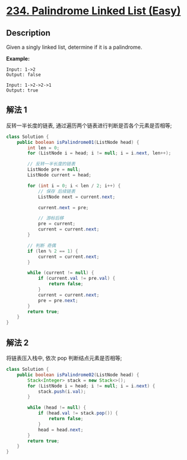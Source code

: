 # [234. Palindrome Linked List (Easy)](https://leetcode.com/problems/intersection-of-two-linked-lists/)

## Description


Given a singly linked list, determine if it is a palindrome.

**Example:**

```
Input: 1->2
Output: false

Input: 1->2->2->1
Output: true
```

## 解法 1
反转一半长度的链表, 通过遍历两个链表进行判断是否各个元素是否相等;
```java
class Solution {
    public boolean isPalindrome01(ListNode head) {
        int len = 0;
        for (ListNode i = head; i != null; i = i.next, len++);

        // 反转一半长度的链表
        ListNode pre = null;
        ListNode current = head;

        for (int i = 0; i < len / 2; i++) {
            // 保存 后续链表
            ListNode next = current.next;

            current.next = pre;

            // 游标后移
            pre = current;
            current = current.next;
        }

        // 判断 奇偶
        if (len % 2 == 1) {
            current = current.next;
        }

        while (current != null) {
            if (current.val != pre.val) {
                return false;
            }
            current = current.next;
            pre = pre.next;
        }
        return true;
    }
}
```

## 解法 2

将链表压入栈中, 依次 pop 判断结点元素是否相等;

```java
class Solution {
    public boolean isPalindrome02(ListNode head) {
        Stack<Integer> stack = new Stack<>();
        for (ListNode i = head; i != null; i = i.next) {
            stack.push(i.val);
        }

        while (head != null) {
            if (head.val != stack.pop()) {
                return false;
            }
            head = head.next;
        }
        return true;
    }
}
```
